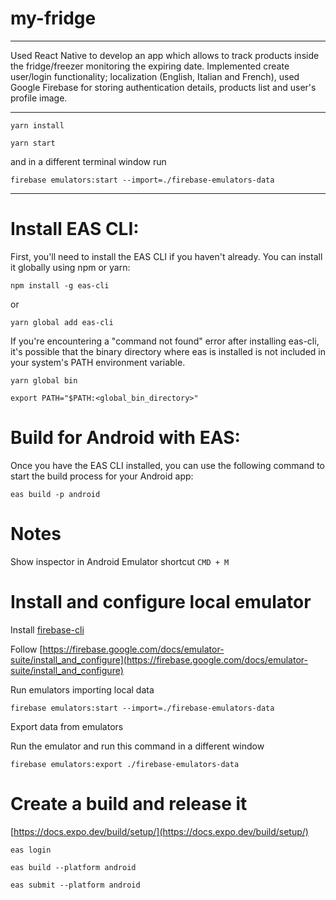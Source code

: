 # my-fridge

----------

Used React Native to develop an app which allows to track products inside the fridge/freezer monitoring the expiring date. Implemented create user/login functionality; localization (English, Italian and French), used Google Firebase for storing authentication details, products list and user's profile image.

----------

`yarn install`

`yarn start`

and in a different terminal window run

`firebase emulators:start --import=./firebase-emulators-data`

----------

# Install EAS CLI:
First, you'll need to install the EAS CLI if you haven't already. You can install it globally using npm or yarn:

`npm install -g eas-cli`

or

`yarn global add eas-cli`

If you're encountering a "command not found" error after installing eas-cli, it's possible that the binary directory where eas is installed is not included in your system's PATH environment variable.

`yarn global bin`

`export PATH="$PATH:<global_bin_directory>"`

# Build for Android with EAS:
Once you have the EAS CLI installed, you can use the following command to start the build process for your Android app:

`eas build -p android`

# Notes

Show inspector in Android Emulator shortcut `CMD + M`

# Install and configure local emulator
Install [firebase-cli](https://firebase.google.com/docs/cli#install-cli-mac-linux)

Follow [https://firebase.google.com/docs/emulator-suite/install_and_configure](https://firebase.google.com/docs/emulator-suite/install_and_configure)

Run emulators importing local data

`firebase emulators:start --import=./firebase-emulators-data`

Export data from emulators

Run the emulator and run this command in a different window

`firebase emulators:export ./firebase-emulators-data`

# Create a build and release it

[https://docs.expo.dev/build/setup/](https://docs.expo.dev/build/setup/)

`eas login`

`eas build --platform android`

`eas submit --platform android`
